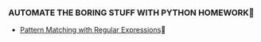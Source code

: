 ### AUTOMATE THE BORING STUFF WITH PYTHON HOMEWORK:100:

- [Pattern Matching with Regular Expressions](https://github.com/aaachuan/AutoMate/blob/master/Pattern%20Matching%20with%20Regular%20Expressions.md):bat:
